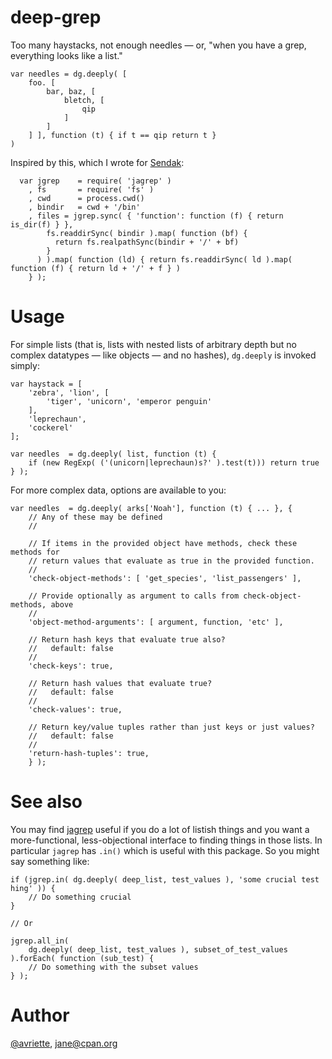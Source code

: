 deep-grep
=========

Too many haystacks, not enough needles &mdash; or, "when you have a grep,
everything looks like a list."

```
var needles = dg.deeply( [
	foo. [
		bar, baz, [
			bletch, [
				qip
			]
		]
	] ], function (t) { if t == qip return t }
)
```

Inspired by this, which I wrote for [Sendak](https://github.com/18F/Sendak):

```
  var jgrep    = require( 'jagrep' )
    , fs       = require( 'fs' )
    , cwd      = process.cwd()
    , bindir   = cwd + '/bin'
    , files = jgrep.sync( { 'function': function (f) { return is_dir(f) } },
        fs.readdirSync( bindir ).map( function (bf) {
          return fs.realpathSync(bindir + '/' + bf) 
        }
      ) ).map( function (ld) { return fs.readdirSync( ld ).map( function (f) { return ld + '/' + f } ) 
    } );
```

Usage
====

For simple lists (that is, lists with nested lists of arbitrary depth but no
complex datatypes &mdash; like objects &mdash; and no hashes), `dg.deeply` is
invoked simply:

```
var haystack = [
	'zebra', 'lion', [
		'tiger', 'unicorn', 'emperor penguin'
	],
	'leprechaun',
	'cockerel'
];

var needles  = dg.deeply( list, function (t) {
	if (new RegExp( ('(unicorn|leprechaun)s?' ).test(t))) return true
} );
```

For more complex data, options are available to you:

```
var needles  = dg.deeply( arks['Noah'], function (t) { ... }, {
	// Any of these may be defined
	//

	// If items in the provided object have methods, check these methods for
	// return values that evaluate as true in the provided function.
	//
	'check-object-methods': [ 'get_species', 'list_passengers' ],

	// Provide optionally as argument to calls from check-object-methods, above
	//
	'object-method-arguments': [ argument, function, 'etc' ],

	// Return hash keys that evaluate true also?
	//   default: false
	//
	'check-keys': true,

	// Return hash values that evaluate true?
	//   default: false
	//
	'check-values': true,

	// Return key/value tuples rather than just keys or just values?
	//   default: false
	//
	'return-hash-tuples': true,
	} );
```

See also
====

You may find [jagrep](https://github.com/avriette/jagrep) useful if you do a
lot of listish things and you want a more-functional, less-objectional
interface to finding things in those lists. In particular `jagrep` has `.in()`
which is useful with this package. So you might say something like:

```
if (jgrep.in( dg.deeply( deep_list, test_values ), 'some crucial test hing' )) {
	// Do something crucial
}

// Or

jgrep.all_in(
	dg.deeply( deep_list, test_values ), subset_of_test_values
).forEach( function (sub_test) {
	// Do something with the subset values
} );

```

Author
====

[@avriette](https://github.com/avriette), jane@cpan.org
